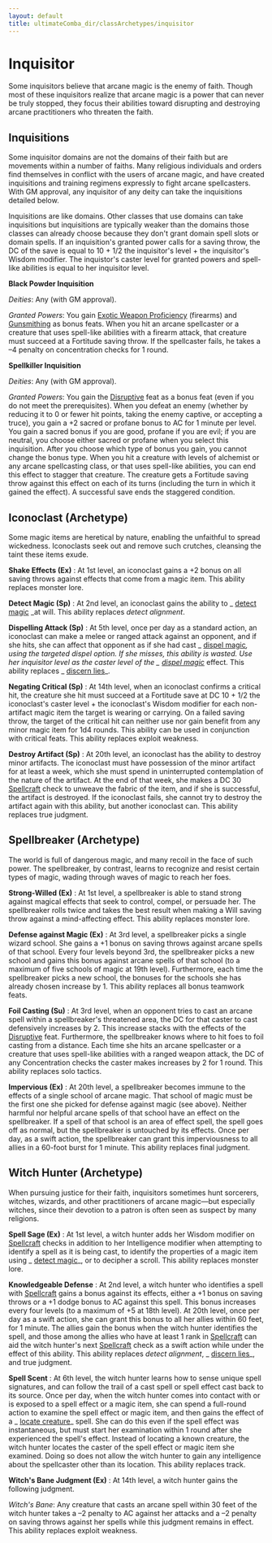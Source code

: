 ```yaml
---
layout: default
title: ultimateComba_dir/classArchetypes/inquisitor
---
```

# Inquisitor

Some inquisitors believe that arcane magic is the enemy of faith. Though most of these inquisitors realize that arcane magic is a power that can never be truly stopped, they focus their abilities toward disrupting and destroying arcane practitioners who threaten the faith.

## Inquisitions

Some inquisitor domains are not the domains of their faith but are movements within a number of faiths. Many religious individuals and orders find themselves in conflict with the users of arcane magic, and have created inquisitions and training regimens expressly to fight arcane spellcasters. With GM approval, any inquisitor of any deity can take the inquisitions detailed below.

Inquisitions are like domains. Other classes that use domains can take inquisitions but inquisitions are typically weaker than the domains those classes can already choose because they don't grant domain spell slots or domain spells. If an inquisition's granted power calls for a saving throw, the DC of the save is equal to 10 + 1/2 the inquisitor's level + the inquisitor's Wisdom modifier. The inquistor's caster level for granted powers and spell-like abilities is equal to her inquisitor level.

**Black Powder Inquisition**

_Deities_: Any (with GM approval).

  
  

_Granted Powers_: You gain [Exotic Weapon Proficiency](feats#_exotic-weapon-proficiency) (firearms) and [Gunsmithing](../ultimateCombatFeats#_gunsmithing) as bonus feats. When you hit an arcane spellcaster or a creature that uses spell-like abilities with a firearm attack, that creature must succeed at a Fortitude saving throw. If the spellcaster fails, he takes a –4 penalty on concentration checks for 1 round.

**Spellkiller Inquisition**

_Deities_: Any (with GM approval).

  
  

_Granted Powers_: You gain the [Disruptive](feats#_disruptive) feat as a bonus feat (even if you do not meet the prerequisites). When you defeat an enemy (whether by reducing it to 0 or fewer hit points, taking the enemy captive, or accepting a truce), you gain a +2 sacred or profane bonus to AC for 1 minute per level. You gain a sacred bonus if you are good, profane if you are evil; if you are neutral, you choose either sacred or profane when you select this inquisition. After you choose which type of bonus you gain, you cannot change the bonus type. When you hit a creature with levels of alchemist or any arcane spellcasting class, or that uses spell-like abilities, you can end this effect to stagger that creature. The creature gets a Fortitude saving throw against this effect on each of its turns (including the turn in which it gained the effect). A successful save ends the staggered condition.

## Iconoclast (Archetype)

Some magic items are heretical by nature, enabling the unfaithful to spread wickedness. Iconoclasts seek out and remove such crutches, cleansing the taint these items exude.

**Shake Effects (Ex)** : At 1st level, an iconoclast gains a +2 bonus on all saving throws against effects that come from a magic item. This ability replaces monster lore.

**Detect Magic (Sp)** : At 2nd level, an iconoclast gains the ability to _ [detect magic](spell_dir/detectMagic#_detect-magic) _at will. This ability replaces _detect alignment_.

**Dispelling Attack (Sp)** : At 5th level, once per day as a standard action, an iconoclast can make a melee or ranged attack against an opponent, and if she hits, she can affect that opponent as if she had cast _ [dispel magic](spells/dispelMagic#_dispel-magic)_, using the targeted dispel option. If she misses, this ability is wasted. Use her inquisitor level as the caster level of the _ [dispel magic](spell_dir/dispelMagic#_dispel-magic)_ effect. This ability replaces _ [discern lies](spells/discernLies#_discern-lies)_.

**Negating Critical (Sp)** : At 14th level, when an iconoclast confirms a critical hit, the creature she hit must succeed at a Fortitude save at DC 10 + 1/2 the iconoclast's caster level + the iconoclast's Wisdom modifier for each non-artifact magic item the target is wearing or carrying. On a failed saving throw, the target of the critical hit can neither use nor gain benefit from any minor magic item for 1d4 rounds. This ability can be used in conjunction with critical feats. This ability replaces exploit weakness.

**Destroy Artifact (Sp)** : At 20th level, an iconoclast has the ability to destroy minor artifacts. The iconoclast must have possession of the minor artifact for at least a week, which she must spend in uninterrupted contemplation of the nature of the artifact. At the end of that week, she makes a DC 30 [Spellcraft](skill_dir/spellcraft#_spellcraft) check to unweave the fabric of the item, and if she is successful, the artifact is destroyed. If the iconoclast fails, she cannot try to destroy the artifact again with this ability, but another iconoclast can. This ability replaces true judgment.

## Spellbreaker (Archetype)

The world is full of dangerous magic, and many recoil in the face of such power. The spellbreaker, by contrast, learns to recognize and resist certain types of magic, wading through waves of magic to reach her foes.

**Strong-Willed (Ex)** : At 1st level, a spellbreaker is able to stand strong against magical effects that seek to control, compel, or persuade her. The spellbreaker rolls twice and takes the best result when making a Will saving throw against a mind-affecting effect. This ability replaces monster lore.

**Defense against Magic (Ex)** : At 3rd level, a spellbreaker picks a single wizard school. She gains a +1 bonus on saving throws against arcane spells of that school. Every four levels beyond 3rd, the spellbreaker picks a new school and gains this bonus against arcane spells of that school (to a maximum of five schools of magic at 19th level). Furthermore, each time the spellbreaker picks a new school, the bonuses for the schools she has already chosen increase by 1. This ability replaces all bonus teamwork feats.

**Foil Casting (Su)** : At 3rd level, when an opponent tries to cast an arcane spell within a spellbreaker's threatened area, the DC for that caster to cast defensively increases by 2. This increase stacks with the effects of the [Disruptive](feats#_disruptive) feat. Furthermore, the spellbreaker knows where to hit foes to foil casting from a distance. Each time she hits an arcane spellcaster or a creature that uses spell-like abilities with a ranged weapon attack, the DC of any Concentration checks the caster makes increases by 2 for 1 round. This ability replaces solo tactics.

**Impervious (Ex)** : At 20th level, a spellbreaker becomes immune to the effects of a single school of arcane magic. That school of magic must be the first one she picked for defense against magic (see above). Neither harmful nor helpful arcane spells of that school have an effect on the spellbreaker. If a spell of that school is an area of effect spell, the spell goes off as normal, but the spellbreaker is untouched by its effects. Once per day, as a swift action, the spellbreaker can grant this imperviousness to all allies in a 60-foot burst for 1 minute. This ability replaces final judgment.

## Witch Hunter (Archetype)

When pursuing justice for their faith, inquisitors sometimes hunt sorcerers, witches, wizards, and other practitioners of arcane magic—but especially witches, since their devotion to a patron is often seen as suspect by many religions.

**Spell Sage (Ex)** : At 1st level, a witch hunter adds her Wisdom modifier on [Spellcraft](skills/spellcraft#_spellcraft) checks in addition to her Intelligence modifier when attempting to identify a spell as it is being cast, to identify the properties of a magic item using _ [detect magic](spell_dir/detectMagic#_detect-magic)_, or to decipher a scroll. This ability replaces monster lore.

**Knowledgeable Defense** : At 2nd level, a witch hunter who identifies a spell with [Spellcraft](skills/spellcraft#_spellcraft) gains a bonus against its effects, either a +1 bonus on saving throws or a +1 dodge bonus to AC against this spell. This bonus increases every four levels (to a maximum of +5 at 18th level). At 20th level, once per day as a swift action, she can grant this bonus to all her allies within 60 feet, for 1 minute. The allies gain the bonus when the witch hunter identifies the spell, and those among the allies who have at least 1 rank in [Spellcraft](skill_dir/spellcraft#_spellcraft) can aid the witch hunter's next [Spellcraft](skills/spellcraft#_spellcraft) check as a swift action while under the effect of this ability. This ability replaces _detect alignment_, _ [discern lies](spell_dir/discernLies#_discern-lies)_, and true judgment.

**Spell Scent** : At 6th level, the witch hunter learns how to sense unique spell signatures, and can follow the trail of a cast spell or spell effect cast back to its source. Once per day, when the witch hunter comes into contact with or is exposed to a spell effect or a magic item, she can spend a full-round action to examine the spell effect or magic item, and then gains the effect of a _ [locate creature](spells/locateCreature#_locate-creature)_ spell. She can do this even if the spell effect was instantaneous, but must start her examination within 1 round after she experienced the spell's effect. Instead of locating a known creature, the witch hunter locates the caster of the spell effect or magic item she examined. Doing so does not allow the witch hunter to gain any intelligence about the spellcaster other than its location. This ability replaces track.

**Witch's Bane Judgment (Ex)** : At 14th level, a witch hunter gains the following judgment.

_Witch's Bane_: Any creature that casts an arcane spell within 30 feet of the witch hunter takes a –2 penalty to AC against her attacks and a –2 penalty on saving throws against her spells while this judgment remains in effect. This ability replaces exploit weakness.

